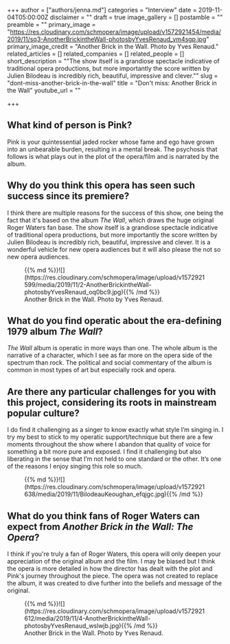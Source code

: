 +++
author = ["authors/jenna.md"]
categories = "Interview"
date = 2019-11-04T05:00:00Z
disclaimer = ""
draft = true
image_gallery = []
postamble = ""
preamble = ""
primary_image = "https://res.cloudinary.com/schmopera/image/upload/v1572921454/media/2019/11/sq3-AnotherBrickintheWall-photosbyYvesRenaud_ym4sgp.jpg"
primary_image_credit = "Another Brick in the Wall. Photo by Yves Renaud."
related_articles = []
related_companies = []
related_people = []
short_description = "\"The show itself is a grandiose spectacle indicative of traditional opera productions, but more importantly the score written by Julien Bilodeau is incredibly rich, beautiful, impressive and clever.\""
slug = "dont-miss-another-brick-in-the-wall"
title = "Don't miss: Another Brick in the Wall"
youtube_url = ""

+++
## What kind of person is Pink?

Pink is your quintessential jaded rocker whose fame and ego have grown into an unbearable burden, resulting in a mental break. The psychosis that follows is what plays out in the plot of the opera/film and is narrated by the album.

## Why do you think this opera has seen such success since its premiere?

I think there are multiple reasons for the success of this show, one being the fact that it's based on the album _The Wall_, which draws the huge original Roger Waters fan base. The show itself is a grandiose spectacle indicative of traditional opera productions, but more importantly the score written by Julien Bilodeau is incredibly rich, beautiful, impressive and clever. It is a wonderful vehicle for new opera audiences but it will also please the not so new opera audiences.

<figure data-type="image">{{% md %}}![](https://res.cloudinary.com/schmopera/image/upload/v1572921599/media/2019/11/2-AnotherBrickintheWall-photosbyYvesRenaud_oq0bc9.jpg){{% /md %}}

<figcaption>Another Brick in the Wall. Photo by Yves Renaud.</figcaption>

</figure>

## What do you find operatic about the era-defining 1979 album _The Wall_?

_The Wall_ album is operatic in more ways than one. The whole album is the narrative of a character, which I see as far more on the opera side of the spectrum than rock. The political and social commentary of the album is common in most types of art but especially rock and opera.

## Are there any particular challenges for you with this project, considering its roots in mainstream popular culture?

I do find it challenging as a singer to know exactly what style I’m singing in. I try my best to stick to my operatic support/technique but there are a few moments throughout the show where I abandon that quality of voice for something a bit more pure and exposed. I find it challenging but also liberating in the sense that I’m not held to one standard or the other. It’s one of the reasons I enjoy singing this role so much.

<figure data-type="image">{{% md %}}![](https://res.cloudinary.com/schmopera/image/upload/v1572921638/media/2019/11/BilodeauKeoughan_efqjgc.jpg){{% /md %}}

<figcaption></figcaption>

</figure>

## What do you think fans of Roger Waters can expect from _Another Brick in the Wall: The Opera_?

I think if you're truly a fan of Roger Waters, this opera will only deepen your appreciation of the original album and the film. I may be biased but I think the opera is more detailed in how the director has dealt with the plot and Pink's journey throughout the piece. The opera was not created to replace the album, it was created to dive further into the beliefs and message of the original.

<figure data-type="image">{{% md %}}![](https://res.cloudinary.com/schmopera/image/upload/v1572921612/media/2019/11/4-AnotherBrickintheWall-photosbyYvesRenaud_wslwjb.jpg){{% /md %}}

<figcaption>Another Brick in the Wall. Photo by Yves Renaud.</figcaption>

</figure>